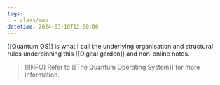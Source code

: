 ```yaml
---
tags:
  - class/map
datetime: 2024-03-10T12:00:00
---
```

[[Quantum OS]] is what I call the underlying organisation and structural rules underpinning this [[Digital garden]] and non-online notes.

> [!INFO] Refer to [[The Quantum Operating System]] for more information.
